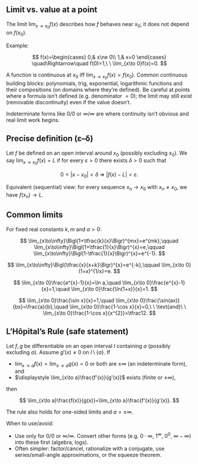 ## Limit vs. value at a point

The limit $\lim_{x\to x_0} f(x)$ describes how $f$ behaves near $x_0$; it does not depend on $f(x_0)$.

Example:

$$
f(x)=\begin{cases}
0,& x\ne 0\\
1,& x=0
\end{cases}
\quad\Rightarrow\quad
f(0)=1,\ \ \lim_{x\to 0}f(x)=0.
$$

A function is continuous at $x_0$ iff $\lim_{x\to x_0} f(x)=f(x_0)$. Common continuous building blocks: polynomials, trig, exponential, logarithmic functions and their compositions (on domains where they’re defined). Be careful at points where a formula isn’t defined (e.g. denominator $=0$); the limit may still exist (removable discontinuity) even if the value doesn’t.

Indeterminate forms like $0/0$ or $\infty/\infty$ are where continuity isn’t obvious and real limit work begins.

## Precise definition (ε–δ)

Let $f$ be defined on an open interval around $x_0$ (possibly excluding $x_0$). We say $\lim_{x\to x_0} f(x)=L$ if for every $\varepsilon>0$ there exists $\delta>0$ such that

$$
0<|x-x_0|<\delta\ \Longrightarrow\ |f(x)-L|<\varepsilon.
$$

Equivalent (sequential) view: for every sequence $x_n\to x_0$ with $x_n\ne x_0$, we have $f(x_n)\to L$.

## Common limits

For fixed real constants $k,m$ and $a>0$:

$$
\lim_{x\to\infty}\Bigl(1+\tfrac{k}{x}\Bigr)^{mx}=e^{mk},\qquad
\lim_{x\to\infty}\Bigl(1+\tfrac{1}{x}\Bigr)^{x}=e,\qquad
\lim_{x\to\infty}\Bigl(1-\tfrac{1}{x}\Bigr)^{x}=e^{-1}.
$$

$$
\lim_{x\to\infty}\Bigl(\tfrac{x}{x+k}\Bigr)^{x}=e^{-k},\qquad
\lim_{x\to 0}(1+x)^{1/x}=e.
$$

$$
\lim_{x\to 0}\frac{a^{x}-1}{x}=\ln a,\quad
\lim_{x\to 0}\frac{e^{x}-1}{x}=1,\quad
\lim_{x\to 0}\frac{\ln(1+x)}{x}=1.
$$

$$
\lim_{x\to 0}\frac{\sin x}{x}=1,\quad
\lim_{x\to 0}\frac{\sin(ax)}{bx}=\frac{a}{b},\quad
\lim_{x\to 0}\frac{1-\cos x}{x}=0,\ \ \text{and}\ \ \lim_{x\to 0}\frac{1-\cos x}{x^{2}}=\tfrac12.
$$

## L’Hôpital’s Rule (safe statement)

Let $f,g$ be differentiable on an open interval $I$ containing $a$ (possibly excluding $a$). Assume $g'(x)\ne 0$ on $I\setminus\{a\}$. If

* $\lim_{x\to a} f(x)=\lim_{x\to a} g(x)=0$ or both are $\pm\infty$ (an indeterminate form), and
* $\displaystyle \lim_{x\to a}\frac{f'(x)}{g'(x)}$ exists (finite or $\pm\infty$),

then

$$
\lim_{x\to a}\frac{f(x)}{g(x)}=\lim_{x\to a}\frac{f'(x)}{g'(x)}.
$$

The rule also holds for one-sided limits and $a=\pm\infty$.

When to use/avoid:

* Use only for $0/0$ or $\infty/\infty$. Convert other forms (e.g. $0\cdot\infty$, $1^{\infty}$, $0^{0}$, $\infty-\infty$) into these first (algebra, logs).
* Often simpler: factor/cancel, rationalize with a conjugate, use series/small-angle approximations, or the squeeze theorem.
